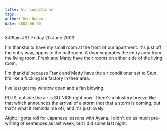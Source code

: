 ```yaml
---
title: Air conditioner
tags: 
author: Rob Nugen
date: 2003-06-20
---
```


<p class=date>8:09am JST Friday 20 June 2003</p>

<p>I'm thankful to have my small room at the front of our apartment.
It's just off the entry way, opposite the bathroom.  A door separates
the entry area from the living room.  Frank and Matty have their rooms
on either side of the living room.</p>

<p>I'm thankful because Frank and Matty have the air conditioner set
to Stun.  It's like a fucking ice factory in their area.</p>

<p>I've just got my window open and a fan blowing.</p>

<p>PLUS, outside the air is SO NICE right now!  There's a blustery
breeze like that which announces the arrival of a storm (not that a
storm is coming, but that's what it reminds me of), and it's just
lovely.</p>

<p>Aight; I gotta roll for Japanese lessons with Ayana.   I didn't do
as much pre-writing of sentences as last week, but I did some last
night.</p>
